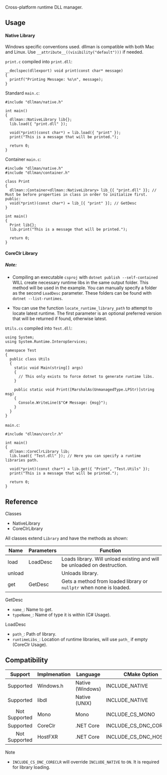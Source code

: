 Cross-platform runtime DLL manager.

## Usage

#### Native Library

Windows specific conventions used. dllman is compatible with both Mac and Linux. Use `__attribute__((visibility("default")))` if needed.

`print.c` compiled into `print.dll`:
```
__declspec(dllexport) void print(const char* message)
{
  printf("Printing Message: %s\n", message);
}
```


Standard `main.c`:
```
#include "dllman/native.h"

int main()
{
  dllman::NativeLibrary lib{};
  lib.load({ "print.dll" });
  
  void(*print)(const char*) = lib.load({ "print" });
  print("This is a message that will be printed.");
  
  return 0;
}
```

Container `main.c`:
```
#include "dllman/native.h"
#include "dllman/container.h"

class Print
{
  dllman::Container<dllman::NativeLibrary> lib_{{ "print.dll" }}; // Must be before properties in class in order to initialize first.
public:
  void(*print)(const char*) = lib_[{ "print" }]; // GetDesc
}

int main()
{
  Print lib{};
  lib.print("This is a message that will be printed.");

  return 0;
}

```

#### CoreClr Library

##### Note:
- Compiling an executable `csproj` with `dotnet publish --self-contained` WILL create necessary runtime libs in the same output folder. This method will be used in the example. You can manually specify a folder as the second `LoadDesc` parameter. These folders can be found with `dotnet --list-runtimes`.

- You can use the function `locate_runtime_library_path` to attempt to locate latest runtime. The first parameter is an optional preferred version that will be returned if found, otherwise latest.

`Utils.cs` compiled into `Test.dll`:
```
using System;
using System.Runtime.InteropServices;

namespace Test
{
  public class Utils
  {
    static void Main(string[] args)
    {
      // This only exists to force dotnet to generate runtime libs.
    }
    
    public static void Print([MarshalAs(UnmanagedType.LPStr)]string msg)
    {
      Console.WriteLine($"C# Message: {msg}");
    }
  }
}
```

`main.c`:
```
#include "dllman/corclr.h"

int main()
{
  dllman::CoreClrLibrary lib;
  lib.load({ "Test.dll" }); // Here you can specify a runtime libraries path.
  
  void(*print)(const char*) = lib.get({ "Print", "Test.Utils" });
  print("This is a message that will be printed.");

  return 0;
}
```

## Reference

Classes
- NativeLibrary
- CoreClrLibrary

All classes extend `Library` and have the methods as shown:

| Name    | Parameters | Function                                                                 |
|---------|------------|--------------------------------------------------------------------------|
| load    | LoadDesc   | Loads library. Will unload existing and will be unloaded on destruction. |
| unload  |            | Unloads library.                                                         |
| get     | GetDesc    | Gets a method from loaded library or `nullptr` when none is loaded.      |

GetDesc
- `name_`:        Name to get.
- `typeName_`:    Name of type it is within (C# Usage).

LoadDesc
- `path_`:        Path of library.
- `runtimeLibs_`: Location of runtime libraries, will use `path_` if empty (CoreClr Usage).

## Compatibility

| Support        | Implmenation        | Language          | CMake Option              |
|:--------------:|---------------------|-------------------|---------------------------|
| Supported      | Windows.h           | Native (Windows)  | INCLUDE_NATIVE            |
| Supported      | libdl               | Native (UNIX)     | INCLUDE_NATIVE            |
| Not Supported  | Mono                | Mono              | INCLUDE_CS_MONO           |
| Supported      | CoreClr             | .NET Core         | INCLUDE_CS_DNC_CORECLR    |
| Not Supported  | HostFXR             | .NET Core         | INCLUDE_CS_DNC_HOSTFXR    |

Note
- `INCLUDE_CS_DNC_CORECLR` will override `INCLUDE_NATIVE` to `ON`. It is required for library loading.
